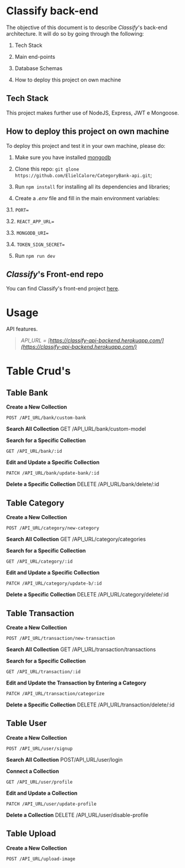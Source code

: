 # Classify back-end

The objective of this document is to describe _Classify_'s back-end architecture. It will do so by going through the following:

1. Tech Stack

2. Main end-points

3. Database Schemas

4. How to deploy this project on own machine

## Tech Stack

This project makes further use of NodeJS, Express, JWT e Mongoose.

## How to deploy this project on own machine

To deploy this project and test it in your own machine, please do:

1. Make sure you have installed [mongodb](https://www.mongodb.com/try/download/community)

2. Clone this repo: `git glone https://github.com/ElielCalore/CategoryBank-api.git`;

3. Run `npm install` for installing all its dependencies and libraries;

4. Create a _.env_ file and fill in the main environment variables:

3.1. `PORT=`

3.2. `REACT_APP_URL=`

3.3. `MONGODB_URI=`

3.4. `TOKEN_SIGN_SECRET=`

5. Run `npm run dev`

## _Classify_'s Front-end repo

You can find Classify's front-end project [here](https://github.com/ElielCalore/CategoryBank-React).

# Usage

API features.

> _API_URL = [https://classify-api-backend.herokuapp.com/](https://classify-api-backend.herokuapp.com/)_

# Table Crud's

## Table Bank

**Create a New Collection**

    POST /API_URL/bank/custom-bank

**Search All Collection**
GET /API_URL/bank/custom-model

**Search for a Specific Collection**

    GET /API_URL/bank/:id

**Edit and Update a Specific Collection**

    PATCH /API_URL/bank/update-bank/:id

**Delete a Specific Collection**
DELETE /API_URL/bank/delete/:id

## Table Category

**Create a New Collection**

    POST /API_URL/category/new-category

**Search All Collection**
GET /API_URL/category/categories

**Search for a Specific Collection**

    GET /API_URL/category/:id

**Edit and Update a Specific Collection**

    PATCH /API_URL/category/update-b/:id

**Delete a Specific Collection**
DELETE /API_URL/category/delete/:id

## Table Transaction

**Create a New Collection**

    POST /API_URL/transaction/new-transaction

**Search All Collection**
GET /API_URL/transaction/transactions

**Search for a Specific Collection**

    GET /API_URL/transaction/:id

**Edit and Update the Transaction by Entering a Category**

    PATCH /API_URL/transaction/categorize

**Delete a Specific Collection**
DELETE /API_URL/transaction/delete/:id

## Table User

**Create a New Collection**

    POST /API_URL/user/signup

**Search All Collection**
POST/API_URL/user/login

**Connect a Collection**

    GET /API_URL/user/profile

**Edit and Update a Collection**

    PATCH /API_URL/user/update-profile

**Delete a Collection**
DELETE /API_URL/user/disable-profile

## Table Upload

**Create a New Collection**

    POST /API_URL/upload-image
